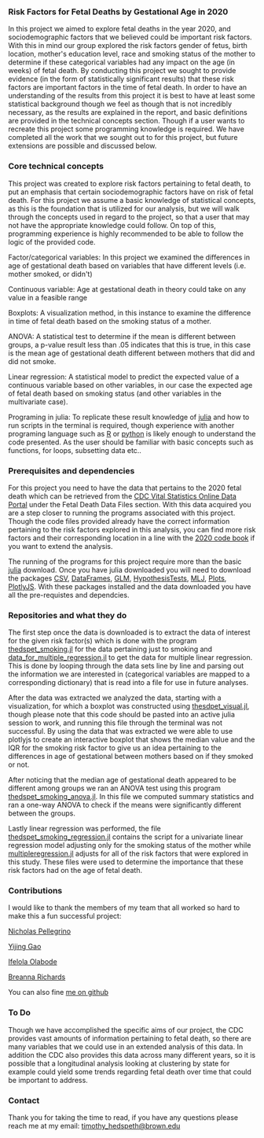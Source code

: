 
### Risk Factors for Fetal Deaths by Gestational Age in 2020

In this project we aimed to explore fetal deaths in the year 2020, and sociodemographic factors that we believed could be important risk factors. With this in mind our group explored the risk factors gender of fetus, birth location, mother's education level, race and smoking status of the mother to determine if these categorical variables had any impact on the age (in weeks) of fetal death. By conducting this project we sought to provide evidence (in the form of statistically significant results) that these risk factors are important factors in the time of fetal death. In order to have an understanding of the results from this project it is best to have at least some statistical background though we feel as though that is not incredibly necessary, as the results are explained in the report, and basic definitions are provided in the technical concepts section. Though if a user wants to recreate this project some programming knowledge is required. We have completed all the work that we sought out to for this project, but future extensions are possible and discussed below.

### Core technical concepts 
This project was created to explore risk factors pertaining to fetal death, to put an emphasis that certain sociodemographic factors have on risk of fetal death. For this project we assume a basic knowledge of statistical concepts, as this is the foundation that is utilized for our analysis, but we will walk through the concepts used in regard to the project, so that a user that may not have the appropriate knowledge could follow. On top of this, programming experience is highly recommended to be able to follow the logic of the provided code. 

Factor/categorical variables: In this project we examined the differences in age of gestational death based on variables that have different levels (i.e. mother smoked, or didn't)

Continuous variable: Age at gestational death in theory could take on any value in a feasible range

Boxplots: A visualization method, in this instance to examine the difference in time of fetal death based on the smoking status of a mother. 

ANOVA: A statistical test to determine if the mean is different between groups, a p-value result less than .05 indicates that this is true, in this case is the mean age of gestational death different between mothers that did and did not smoke. 

Linear regression: A statistical model to predict the expected value of a continuous variable based on other variables, in our case the expected age of fetal death based on smoking status (and other variables in the multivariate case). 

Programing in julia: To replicate these result knowledge of [julia](https://julialang.org/) and how to run scripts in the terminal is required, though experience with another programing language such as [R](https://www.r-project.org/) or [python](https://www.python.org/) is likely enough to understand the code presented. As the user should be familiar with basic concepts such as functions, for loops, subsetting data etc.. 

### Prerequisites and dependencies 
For this project you need to have the data that pertains to the 2020 fetal death which can be retrieved from the [CDC Vital Statistics Online Data Portal](https://www.cdc.gov/nchs/data_access/vitalstatsonline.htm) under the Fetal Death Data Files section. With this data acquired you are a step closer to running the programs associated with this project. Though the code files provided already have the correct information pertaining to the risk factors explored in this analysis, you can find more risk factors and their corresponding location in a line with the [2020 code book](https://ftp.cdc.gov/pub/Health_Statistics/NCHS/Dataset_Documentation/DVS/fetaldeath/2020fetaluserguide.pdf) if you want to extend the analysis. 

The running of the programs for this project require more than the basic [julia](https://julialang.org/) download. Once you have julia downloaded you will need to download the packages [CSV](https://csv.juliadata.org/stable/), [DataFrames](https://dataframes.juliadata.org/stable/), [GLM](https://juliastats.org/GLM.jl/v0.11/), [HypothesisTests](http://juliastats.org/HypothesisTests.jl/stable/), [MLJ](https://alan-turing-institute.github.io/MLJ.jl/dev/), [Plots](https://docs.juliaplots.org/stable/), [PlotlyJS](http://juliaplots.org/PlotlyJS.jl/stable/). With these packages installed and the data downloaded you have all the pre-requistes and dependcies. 


### Repositories and what they do 

The first step once the data is downloaded is to extract the data of interest for the given risk factor(s) which is done with the program [thedspet_smoking.jl](thedspet_smoking.jl) for the data pertaining just to smoking and [data_for_multiple_regression.jl](data_for_multiple_regression.jl) to get the data for multiple linear regression. This is done by looping through the data sets line by line and parsing out the information we are interested in (categorical variables are mapped to a corresponding dictionary) that is read into a file for use in future analyses. 

After the data was extracted we analyzed the data, starting with a visualization, for which a boxplot was constructed using [thesdpet_visual.jl](thesdpet_visual.jl), though please note that this code should be pasted into an active julia session to work, and running this file through the terminal was not successful. By using the data that was extracted we were able to use plotlyjs to create an interactive boxplot that shows the median value and the IQR for the smoking risk factor to give us an idea pertaining to the differences in age of gestational between mothers based on if they smoked or not. 


After noticing that the median age of gestational death appeared to be different among groups we ran an ANOVA test using this program [thedspet_smoking_anova.jl](thedspet_smoking_anova.jl). In this file we computed summary statistics and ran a one-way ANOVA to check if the means were significantly different between the groups. 



Lastly linear regression was performed, the file [thedspet_smoking_regression.jl](thedspet_smoking_regression.jl) contains the script for a univariate linear regression model adjusting only for the smoking status of the mother while [multipleregression.jl](multipleregression.jl) adjusts for all of the risk factors that were explored in this study. These files were used to determine the importance that these risk factors had on the age of fetal death. 




### Contributions 
I would like to thank the members of my team that all worked so hard to make this a fun successful project: 

[Nicholas Pellegrino](https://github.com/nicholaspellegrino1) 

[Yijing Gao](https://github.com/Yijinggao)

[Ifelola Olabode](https://github.com/iolabode)

[Breanna Richards](https://github.com/brichards21)

You can also fine [me on github](https://github.com/timhedspeth)



### To Do 
Though we have accomplished the specific aims of our project, the CDC provides vast amounts of information pertaining to fetal death, so there are many variables that we could use in an extended analysis of this data. In addition the CDC also provides this data across many different years, so it is possible that a longitudinal analysis looking at clustering by state for example could yield some trends regarding fetal death over time that could be important to address. 


### Contact 

Thank you for taking the time to read, if you have any questions please reach me at my email: timothy_hedspeth@brown.edu

